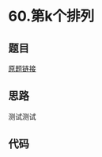 # 60.第k个排列
## 题目
[原题链接](https://leetcode.com/problems/permutation-sequence/)

## 思路
测试测试


## 代码
```java
```

